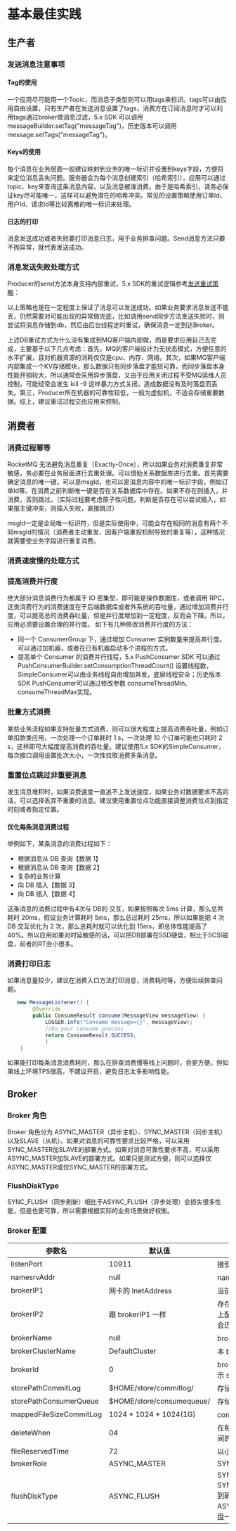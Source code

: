 # 基本最佳实践

## 生产者

###  发送消息注意事项

#### Tag的使用

一个应用尽可能用一个Topic，而消息子类型则可以用tags来标识。tags可以由应用自由设置，只有生产者在发送消息设置了tags，消费方在订阅消息时才可以利用tags通过broker做消息过滤，5.x SDK 可以调用messageBuilder.setTag("messageTag")，历史版本可以调用 message.setTags("messageTag")。  

#### Keys的使用

每个消息在业务层面一般建议映射到业务的唯一标识并设置到keys字段，方便将来定位消息丢失问题。服务器会为每个消息创建索引（哈希索引），应用可以通过topic、key来查询这条消息内容，以及消息被谁消费。由于是哈希索引，请务必保证key尽可能唯一，这样可以避免潜在的哈希冲突。常见的设置策略使用订单Id、用户Id、请求Id等比较离散的唯一标识来处理。

#### 日志的打印

消息发送成功或者失败要打印消息日志，用于业务排查问题。Send消息方法只要不抛异常，就代表发送成功。
### 消息发送失败处理方式

Producer的send方法本身支持内部重试，5.x SDK的重试逻辑参考[发送重试策略](../04-featureBehavior/05sendretrypolicy.md)：

以上策略也是在一定程度上保证了消息可以发送成功。如果业务要求消息发送不能丢，仍然需要对可能出现的异常做兜底，比如调用send同步方法发送失败时，则尝试将消息存储到db，然后由后台线程定时重试，确保消息一定到达Broker。

上述DB重试方式为什么没有集成到MQ客户端内部做，而是要求应用自己去完成，主要基于以下几点考虑：首先，MQ的客户端设计为无状态模式，方便任意的水平扩展，且对机器资源的消耗仅仅是cpu、内存、网络。其次，如果MQ客户端内部集成一个KV存储模块，那么数据只有同步落盘才能较可靠，而同步落盘本身性能开销较大，所以通常会采用异步落盘，又由于应用关闭过程不受MQ运维人员控制，可能经常会发生 kill -9 这样暴力方式关闭，造成数据没有及时落盘而丢失。第三，Producer所在机器的可靠性较低，一般为虚拟机，不适合存储重要数据。综上，建议重试过程交由应用来控制。

## 消费者

### 消费过程幂等

RocketMQ 无法避免消息重复（Exactly-Once），所以如果业务对消费重复非常敏感，务必要在业务层面进行去重处理。可以借助关系数据库进行去重。首先需要确定消息的唯一键，可以是msgId，也可以是消息内容中的唯一标识字段，例如订单Id等。在消费之前判断唯一键是否在关系数据库中存在。如果不存在则插入，并消费，否则跳过。（实际过程要考虑原子性问题，判断是否存在可以尝试插入，如果报主键冲突，则插入失败，直接跳过）

msgId一定是全局唯一标识符，但是实际使用中，可能会存在相同的消息有两个不同msgId的情况（消费者主动重发、因客户端重投机制导致的重复等），这种情况就需要使业务字段进行重复消费。

### 消费速度慢的处理方式

### 提高消费并行度

绝大部分消息消费行为都属于 IO 密集型，即可能是操作数据库，或者调用 RPC，这类消费行为的消费速度在于后端数据库或者外系统的吞吐量，通过增加消费并行度，可以提高总的消费吞吐量，但是并行度增加到一定程度，反而会下降。所以，应用必须要设置合理的并行度。 如下有几种修改消费并行度的方法：

- 同一个 ConsumerGroup 下，通过增加 Consumer 实例数量来提高并行度。可以通过加机器，或者在已有机器启动多个进程的方式。
- 提高单个 Consumer 的消费并行线程，5.x PushConsumer SDK 可以通过PushConsumerBuilder.setConsumptionThreadCount() 设置线程数，SimpleConsumer可以由业务线程自由增加并发，底层线程安全；历史版本SDK PushConsumer可以通过修改参数 consumeThreadMin、consumeThreadMax实现。

### 批量方式消费

某些业务流程如果支持批量方式消费，则可以很大程度上提高消费吞吐量，例如订单扣款类应用，一次处理一个订单耗时 1 s，一次处理 10 个订单可能也只耗时 2 s，这样即可大幅度提高消费的吞吐量。建议使用5.x SDK的SimpleConsumer，每次接口调用设置批次大小，一次性拉取消费多条消息。

### 重置位点跳过非重要消息

发生消息堆积时，如果消费速度一直追不上发送速度，如果业务对数据要求不高的话，可以选择丢弃不重要的消息。建议使用重置位点功能直接调整消费位点到指定时刻或者指定位置。

#### 优化每条消息消费过程     

举例如下，某条消息的消费过程如下：

- 根据消息从 DB 查询【数据 1】
- 根据消息从 DB 查询【数据 2】
- 复杂的业务计算
- 向 DB 插入【数据 3】
- 向 DB 插入【数据 4】

这条消息的消费过程中有4次与 DB的 交互，如果按照每次 5ms 计算，那么总共耗时 20ms，假设业务计算耗时 5ms，那么总过耗时 25ms，所以如果能把 4 次 DB 交互优化为 2 次，那么总耗时就可以优化到 15ms，即总体性能提高了 40%。所以应用如果对时延敏感的话，可以把DB部署在SSD硬盘，相比于SCSI磁盘，前者的RT会小很多。

### 消费打印日志

如果消息量较少，建议在消费入口方法打印消息，消费耗时等，方便后续排查问题。

```java
   new MessageListener() {
        @Override
        public ConsumeResult consume(MessageView messageView) {
            LOGGER.info("Consume message={}", messageView);
            //Do your consume process
            return ConsumeResult.SUCCESS;
            }
    }
```

如果能打印每条消息消费耗时，那么在排查消费慢等线上问题时，会更方便。但如果线上环境TPS很高，不建议开启，避免日志太多影响性能。

## Broker

###  Broker 角色
  Broker 角色分为 ASYNC_MASTER（异步主机）、SYNC_MASTER（同步主机）以及SLAVE（从机）。如果对消息的可靠性要求比较严格，可以采用 SYNC_MASTER加SLAVE的部署方式。如果对消息可靠性要求不高，可以采用ASYNC_MASTER加SLAVE的部署方式。如果只是测试方便，则可以选择仅ASYNC_MASTER或仅SYNC_MASTER的部署方式。
### FlushDiskType
 SYNC_FLUSH（同步刷新）相比于ASYNC_FLUSH（异步处理）会损失很多性能，但是也更可靠，所以需要根据实际的业务场景做好权衡。
### Broker 配置

| 参数名                           | 默认值                        | 说明                                                                                                              |
| -------------------------------- | ----------------------------- |-----------------------------------------------------------------------------------------------------------------|
| listenPort                    | 10911              | 接受客户端连接的监听端口                                                                                                    |
| namesrvAddr       | null                         | nameServer 地址                                                                                                   |
| brokerIP1 | 网卡的 InetAddress                         | 当前 broker 监听的 IP                                                                                                |
| brokerIP2 | 跟 brokerIP1 一样                         | 存在主从 broker 时，如果在 broker 主节点上配置了 brokerIP2 属性，broker 从节点会连接主节点配置的 brokerIP2 进行同步                                |
| brokerName        | null                         | broker 的名称                                                                                                      |
| brokerClusterName                     | DefaultCluster                  | 本 broker 所属的 Cluster 名称                                                                                         |
| brokerId             | 0                              | broker id, 0 表示 master, 其他的正整数表示 slave                                                                          |
| storePathCommitLog                      | $HOME/store/commitlog/                              | 存储 commit log 的路径                                                                                               |
| storePathConsumerQueue                   | $HOME/store/consumequeue/                              | 存储 consume queue 的路径                                                                                            |
| mappedFileSizeCommitLog     | 1024 \* 1024 \* 1024(1G) | commit log 的映射文件大小                                                                                              |​ 
| deleteWhen     | 04 | 在每天的什么时间删除已经超过文件保留时间的 commit log                                                                                |​ 
| fileReservedTime     | 72 | 以小时计算的文件保留时间                                                                                                    |​ 
| brokerRole     | ASYNC_MASTER | SYNC_MASTER/ASYNC_MASTER/SLAVE                                                                                  |​ 
| flushDiskType     | ASYNC_FLUSH | SYNC_FLUSH/ASYNC_FLUSH SYNC_FLUSH 模式下的 broker 保证在收到确认生产者之前将消息刷盘。ASYNC_FLUSH 模式下的 broker 则利用刷盘一组消息的模式，可以取得更好的性能。 |​

